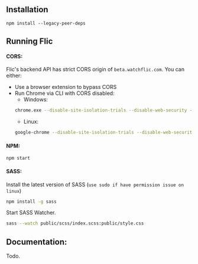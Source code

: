 ## Installation

`npm install --legacy-peer-deps`

## Running Flic

#### CORS:

Flic's backend API has strict CORS origin of `beta.watchflic.com`. You can either:

- Use a browser extension to bypass CORS
- Run Chrome via CLI with CORS disabled:
    - Windows: 
    ```bash
    chrome.exe --disable-site-isolation-trials --disable-web-security --user-data-dir="D:\temp"
    ```
    - Linux: 
    ```bash
    google-chrome --disable-site-isolation-trials --disable-web-security --user-data-dir="~/tmp"
    ```

#### NPM:

`npm start`

#### SASS:

Install the latest version of SASS (`use sudo if have permission issue on linux`)
```bash
npm install -g sass
```

Start SASS Watcher.

```bash
sass --watch public/scss/index.scss:public/style.css
```

## Documentation:

Todo.


